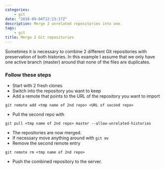 ```yaml
---
categories:
    - git
date: "2018-09-04T12:23:17Z"
description: Merge 2 unrelated repositories into one.
tags:
    - git
title: Merge 2 Git repositories
---
```


Sometimes it is necessary to combine 2 different Git repositories with preservation of both histories. In this example I assume that we only have one active branch (master) around that none of the files are duplicates.
<!--more-->

### Follow these steps

- Start with 2 fresh clones
- Switch into the repository you want to keep
- Add a remote that points to the URL of the repository you want to import
```
git remote add <tmp name of 2nd repo> <URL of second repo>
```
- Pull the second repo with 
```
git pull <tmp name of 2nd repo> master --allow-unrelated-histories
```
- The repositories are now merged.
- If necessary move anything around with `git mv`
- Remove the second remote entry 
```
git remote rm <tmp name of 2nd repo>
```
- Push the combined repository to the server.
